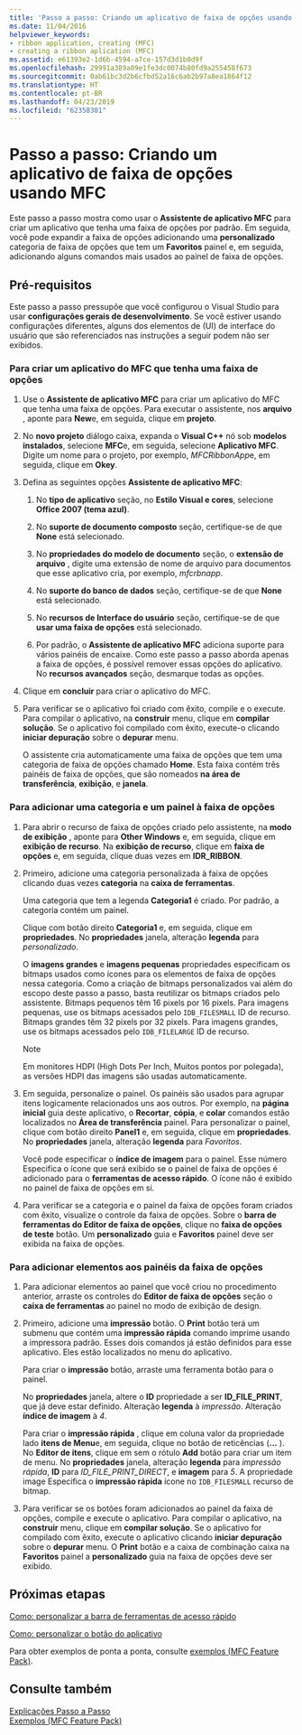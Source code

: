 ```yaml
---
title: 'Passo a passo: Criando um aplicativo de faixa de opções usando MFC'
ms.date: 11/04/2016
helpviewer_keywords:
- ribbon application, creating (MFC)
- creating a ribbon aplication (MFC)
ms.assetid: e61393e2-1d6b-4594-a7ce-157d3d1b0d9f
ms.openlocfilehash: 29991a389a09e1fe3dc0074b80fd9a255458f673
ms.sourcegitcommit: 0ab61bc3d2b6cfbd52a16c6ab2b97a8ea1864f12
ms.translationtype: HT
ms.contentlocale: pt-BR
ms.lasthandoff: 04/23/2019
ms.locfileid: "62358301"
---
```

# <a name="walkthrough-creating-a-ribbon-application-by-using-mfc"></a>Passo a passo: Criando um aplicativo de faixa de opções usando MFC

Este passo a passo mostra como usar o **Assistente de aplicativo MFC** para criar um aplicativo que tenha uma faixa de opções por padrão. Em seguida, você pode expandir a faixa de opções adicionando uma **personalizado** categoria de faixa de opções que tem um **Favoritos** painel e, em seguida, adicionando alguns comandos mais usados ao painel de faixa de opções.

## <a name="prerequisites"></a>Pré-requisitos

Este passo a passo pressupõe que você configurou o Visual Studio para usar **configurações gerais de desenvolvimento**. Se você estiver usando configurações diferentes, alguns dos elementos de (UI) de interface do usuário que são referenciados nas instruções a seguir podem não ser exibidos.

### <a name="to-create-an-mfc-application-that-has-a-ribbon"></a>Para criar um aplicativo do MFC que tenha uma faixa de opções

1. Use o **Assistente de aplicativo MFC** para criar um aplicativo do MFC que tenha uma faixa de opções. Para executar o assistente, nos **arquivo** , aponte para **New**e, em seguida, clique em **projeto**.

1. No **novo projeto** diálogo caixa, expanda o **Visual C++** nó sob **modelos instalados**, selecione **MFC**e, em seguida, selecione  **Aplicativo MFC**. Digite um nome para o projeto, por exemplo, *MFCRibbonApp*e, em seguida, clique em **Okey**.

1. Defina as seguintes opções **Assistente de aplicativo MFC**:

    1. No **tipo de aplicativo** seção, no **Estilo Visual e cores**, selecione **Office 2007 (tema azul)**.

    1. No **suporte de documento composto** seção, certifique-se de que **None** está selecionado.

    1. No **propriedades do modelo de documento** seção, o **extensão de arquivo** , digite uma extensão de nome de arquivo para documentos que esse aplicativo cria, por exemplo, *mfcrbnapp*.

    1. No **suporte do banco de dados** seção, certifique-se de que **None** está selecionado.

    1. No **recursos de Interface do usuário** seção, certifique-se de que **usar uma faixa de opções** está selecionado.

    1. Por padrão, o **Assistente de aplicativo MFC** adiciona suporte para vários painéis de encaixe. Como este passo a passo aborda apenas a faixa de opções, é possível remover essas opções do aplicativo. No **recursos avançados** seção, desmarque todas as opções.

1. Clique em **concluir** para criar o aplicativo do MFC.

1. Para verificar se o aplicativo foi criado com êxito, compile e o execute. Para compilar o aplicativo, na **construir** menu, clique em **compilar solução**. Se o aplicativo foi compilado com êxito, execute-o clicando **iniciar depuração** sobre o **depurar** menu.

    O assistente cria automaticamente uma faixa de opções que tem uma categoria de faixa de opções chamado **Home**. Esta faixa contém três painéis de faixa de opções, que são nomeados **na área de transferência**, **exibição**, e **janela**.

### <a name="to-add-a-category-and-panel-to-the-ribbon"></a>Para adicionar uma categoria e um painel à faixa de opções

1. Para abrir o recurso de faixa de opções criado pelo assistente, na **modo de exibição** , aponte para **Other Windows** e, em seguida, clique em **exibição de recurso**. Na **exibição de recurso**, clique em **faixa de opções** e, em seguida, clique duas vezes em **IDR_RIBBON**.

1. Primeiro, adicione uma categoria personalizada à faixa de opções clicando duas vezes **categoria** na **caixa de ferramentas**.

    Uma categoria que tem a legenda **Categoria1** é criado. Por padrão, a categoria contém um painel.

    Clique com botão direito **Categoria1** e, em seguida, clique em **propriedades**. No **propriedades** janela, alteração **legenda** para *personalizado*.

    O **imagens grandes** e **imagens pequenas** propriedades especificam os bitmaps usados como ícones para os elementos de faixa de opções nessa categoria. Como a criação de bitmaps personalizados vai além do escopo deste passo a passo, basta reutilizar os bitmaps criados pelo assistente. Bitmaps pequenos têm 16 pixels por 16 pixels. Para imagens pequenas, use os bitmaps acessados pelo `IDB_FILESMALL` ID de recurso. Bitmaps grandes têm 32 pixels por 32 pixels. Para imagens grandes, use os bitmaps acessados pelo `IDB_FILELARGE` ID de recurso.

    > [!NOTE]
    > Em monitores HDPI (High Dots Per Inch, Muitos pontos por polegada), as versões HDPI das imagens são usadas automaticamente.

1. Em seguida, personalize o painel. Os painéis são usados para agrupar itens logicamente relacionados uns aos outros. Por exemplo, na **página inicial** guia deste aplicativo, o **Recortar**, **cópia**, e **colar** comandos estão localizados no  **Área de transferência** painel. Para personalizar o painel, clique com botão direito **Panel1** e, em seguida, clique em **propriedades**. No **propriedades** janela, alteração **legenda** para *Favoritos*.

    Você pode especificar o **índice de imagem** para o painel. Esse número Especifica o ícone que será exibido se o painel de faixa de opções é adicionado para o **ferramentas de acesso rápido**. O ícone não é exibido no painel de faixa de opções em si.

1. Para verificar se a categoria e o painel da faixa de opções foram criados com êxito, visualize o controle da faixa de opções. Sobre o **barra de ferramentas do Editor de faixa de opções**, clique no **faixa de opções de teste** botão. Um **personalizado** guia e **Favoritos** painel deve ser exibida na faixa de opções.

### <a name="to-add-elements-to-the-ribbon-panels"></a>Para adicionar elementos aos painéis da faixa de opções

1. Para adicionar elementos ao painel que você criou no procedimento anterior, arraste os controles do **Editor de faixa de opções** seção o **caixa de ferramentas** ao painel no modo de exibição de design.

1. Primeiro, adicione uma **impressão** botão. O **Print** botão terá um submenu que contém uma **impressão rápida** comando imprime usando a impressora padrão. Esses dois comandos já estão definidos para esse aplicativo. Eles estão localizados no menu do aplicativo.

    Para criar o **impressão** botão, arraste uma ferramenta botão para o painel.

    No **propriedades** janela, altere o **ID** propriedade a ser **ID_FILE_PRINT**, que já deve estar definido. Alteração **legenda** à *impressão*. Alteração **índice de imagem** à *4*.

    Para criar o **impressão rápida** , clique em coluna valor da propriedade lado **itens de Menu**e, em seguida, clique no botão de reticências (**...** ). No **Editor de itens**, clique em sem o rótulo **Add** botão para criar um item de menu. No **propriedades** janela, alteração **legenda** para *impressão rápida*, **ID** para *ID_FILE_PRINT_DIRECT*, e **imagem** para *5*. A propriedade image Especifica o **impressão rápida** ícone no `IDB_FILESMALL` recurso de bitmap.

1. Para verificar se os botões foram adicionados ao painel da faixa de opções, compile e execute o aplicativo. Para compilar o aplicativo, na **construir** menu, clique em **compilar solução**. Se o aplicativo for compilado com êxito, execute o aplicativo clicando **iniciar depuração** sobre o **depurar** menu. O **Print** botão e a caixa de combinação caixa na **Favoritos** painel a **personalizado** guia na faixa de opções deve ser exibido.

## <a name="next-steps"></a>Próximas etapas

[Como: personalizar a barra de ferramentas de acesso rápido](../mfc/how-to-customize-the-quick-access-toolbar.md)

[Como: personalizar o botão do aplicativo](../mfc/how-to-customize-the-application-button.md)

Para obter exemplos de ponta a ponta, consulte [exemplos (MFC Feature Pack)](../overview/visual-cpp-samples.md).

## <a name="see-also"></a>Consulte também

[Explicações Passo a Passo](../mfc/walkthroughs-mfc.md)<br/>
[Exemplos (MFC Feature Pack)](../overview/visual-cpp-samples.md)
